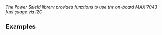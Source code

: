 _The Power Shield library provides functions to use the on-board MAX17043 fuel guage via I2C_

## Examples

